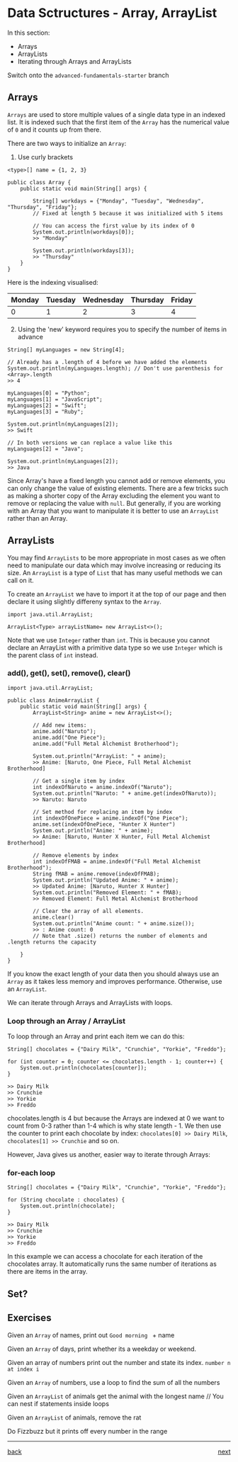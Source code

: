 # Data Sctructures - Array, ArrayList

In this section:

-   Arrays
-   ArrayLists
-   Iterating through Arrays and ArrayLists

Switch onto the `advanced-fundamentals-starter` branch

## Arrays

`Arrays` are used to store multiple values of a single data type in an indexed list. It is indexed such that the first item of the `Array` has the numerical value of `0` and it counts up from there.

There are two ways to initialize an `Array`:

1. Use curly brackets

```
<type>[] name = {1, 2, 3}

public class Array {
    public static void main(String[] args) {

        String[] workdays = {"Monday", "Tuesday", "Wednesday", "Thursday", "Friday"};
        // Fixed at length 5 because it was initialized with 5 items

        // You can access the first value by its index of 0
        System.out.println(workdays[0]);
        >> "Monday"

        System.out.println(workdays[3]);
        >> "Thursday"
    }
}
```

Here is the indexing visualised:

| Monday | Tuesday | Wednesday | Thursday | Friday |
| ------ | ------- | --------- | -------- | ------ |
| 0      | 1       | 2         | 3        | 4      |

2. Using the 'new' keyword requires you to specify the number of items in advance

```
String[] myLanguages = new String[4];

// Already has a .length of 4 before we have added the elements
System.out.println(myLanguages.length); // Don't use parenthesis for <Array>.length
>> 4

myLanguages[0] = "Python";
myLanguages[1] = "JavaScript";
myLanguages[2] = "Swift";
myLanguages[3] = "Ruby";

System.out.println(myLanguages[2]);
>> Swift

// In both versions we can replace a value like this
myLanguages[2] = "Java";

System.out.println(myLanguages[2]);
>> Java
```

Since Array's have a fixed length you cannot add or remove elements, you can only change the value of existing elements. There are a few tricks such as making a shorter copy of the Array excluding the element you want to remove or replacing the value with `null`. But generally, if you are working with an Array that you want to manipulate it is better to use an `ArrayList` rather than an Array.

## ArrayLists

You may find `ArrayLists` to be more appropriate in most cases as we often need to manipulate our data which may involve increasing or reducing its size. An `ArrayList` is a type of `List` that has many useful methods we can call on it.

To create an `ArrayList` we have to import it at the top of our page and then declare it using slightly differeny syntax to the `Array`.

```
import java.util.ArrayList;

ArrayList<Type> arrayListName= new ArrayList<>();
```

Note that we use `Integer` rather than `int`. This is because you cannot declare an ArrayList with a primitive data type so we use `Integer` which is the parent class of `int` instead.

### add(), get(), set(), remove(), clear()

```
import java.util.ArrayList;

public class AnimeArrayList {
    public static void main(String[] args) {
        ArrayList<String> anime = new ArrayList<>();

        // Add new items:
        anime.add("Naruto");
        anime.add("One Piece");
        anime.add("Full Metal Alchemist Brotherhood");

        System.out.println("ArrayList: " + anime);
        >> Anime: [Naruto, One Piece, Full Metal Alchemist Brotherhood]

        // Get a single item by index
        int indexOfNaruto = anime.indexOf("Naruto");
        System.out.println("Naruto: " + anime.get(indexOfNaruto));
        >> Naruto: Naruto

        // Set method for replacing an item by index
        int indexOfOnePiece = anime.indexOf("One Piece");
        anime.set(indexOfOnePiece, "Hunter X Hunter")
        System.out.println("Anime: " + anime);
        >> Anime: [Naruto, Hunter X Hunter, Full Metal Alchemist Brotherhood]

        // Remove elements by index
        int indexOfFMAB = anime.indexOf("Full Metal Alchemist Brotherhood");
        String fMAB = anime.remove(indexOfFMAB);
        System.out.println("Updated Anime: " + anime);
        >> Updated Anime: [Naruto, Hunter X Hunter]
        System.out.println("Removed Element: " + fMAB);
        >> Removed Element: Full Metal Alchemist Brotherhood

        // Clear the array of all elements.
        anime.clear()
        System.out.println("Anime count: " + anime.size());
        >> : Anime count: 0
        // Note that .size() returns the number of elements and .length returns the capacity

    }
}

```

If you know the exact length of your data then you should always use an `Array` as it takes less memory and improves performance. Otherwise, use an `ArrayList`.

We can iterate through Arrays and ArrayLists with loops.

### Loop through an Array / ArrayList

To loop through an Array and print each item we can do this:

```
String[] chocolates = {"Dairy Milk", "Crunchie", "Yorkie", "Freddo"};

for (int counter = 0; counter <= chocolates.length - 1; counter++) {
    System.out.println(chocolates[counter]);
}

>> Dairy Milk
>> Crunchie
>> Yorkie
>> Freddo

```

chocolates.length is 4 but because the Arrays are indexed at 0 we want to count from 0-3 rather than 1-4 which is why state length - 1. We then use the counter to print each chocolate by index: `chocolates[0] >> Dairy Milk`, `chocolates[1] >> Crunchie` and so on.

However, Java gives us another, easier way to iterate through Arrays:

### for-each loop

```
String[] chocolates = {"Dairy Milk", "Crunchie", "Yorkie", "Freddo"};

for (String chocolate : chocolates) {
    System.out.println(chocolate);
}

>> Dairy Milk
>> Crunchie
>> Yorkie
>> Freddo
```

In this example we can access a chocolate for each iteration of the chocolates array. It automatically runs the same number of iterations as there are items in the array.

## Set?

## Exercises

Given an `Array` of names, print out `Good morning ` + name

Given an `Array` of days, print whether its a weekday or weekend.

Given an array of numbers print out the number and state its index. `number n at index i`

Given an `Array` of numbers, use a loop to find the sum of all the numbers

Given an `ArrayList` of animals get the animal with the longest name
// You can nest if statements inside loops

Given an `ArrayList` of animals, remove the rat

Do Fizzbuzz but it prints off every number in the range

---

[back](../README.md) <span style="float: right;">[next](02_hashmaps.md)</span>
